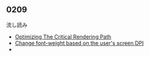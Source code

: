 ## 0209

流し読み

- [Optimizing The Critical Rendering Path](https://www.debugbear.com/blog/optimizing-the-critical-rendering-path?utm_source=CSS-Weekly&utm_campaign=Issue-605&utm_medium=web)
- [Change font-weight based on the user's screen DPI](https://muffinman.io/blog/font-weight-based-on-dpi/?utm_source=CSS-Weekly&utm_campaign=Issue-605&utm_medium=web)
- 
